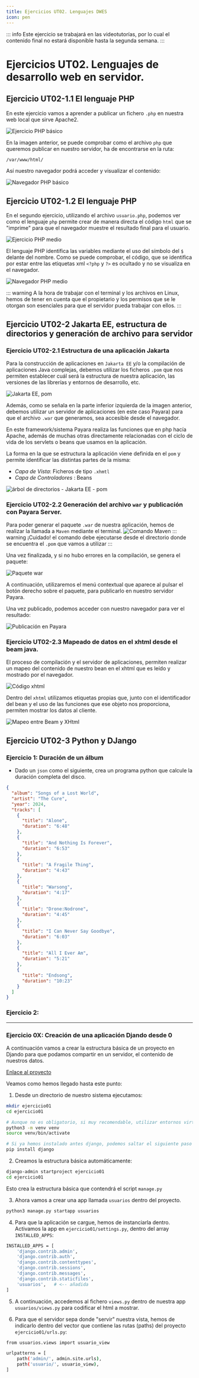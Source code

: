 ```yaml
---
title: Ejercicios UT02. Lenguajes DWES
icon: pen
---
```

::: info
Este ejercicio se trabajará en las videotutorías, por lo cual el contenido final no estará disponible hasta la segunda semana.
:::

# Ejercicios UT02. Lenguajes de desarrollo web en servidor.

## Ejercicio UT02-1.1 El lenguaje PHP

En este ejercicio vamos a aprender a publicar un fichero `.php` en nuestra web local que sirve Apache2.

![Ejercicio PHP básico](/images/dwes/ejercicios/hello-php.png)

En la imagen anterior, se puede comprobar como el archivo `php` que queremos publicar en nuestro servidor, ha de encontrarse en la ruta: 
```bash
/var/www/html/
```

Así nuestro navegador podrá acceder y visualizar el contenido:

![Navegador PHP básico](/images/dwes/ejercicios/hello-php-2.png)

## Ejercicio UT02-1.2 El lenguaje PHP

En el segundo ejercicio, utilizando el archivo `usuario.php`, podemos ver como el lenguaje `php` permite crear de manera directa el código `html` que se "imprime" para que el navegador muestre el resultado final para el usuario.

![Ejercicio PHP medio](/images/dwes/ejercicios/php-medio.png)

El lenguaje PHP identifica las variables mediante el uso del símbolo del `$` delante del nombre. Como se puede comprobar, el código, que se identifica por estar entre las etiquetas xml `<?php`  y `?>` es ocultado y no se visualiza en el navegador.

![Navegador PHP medio](/images/dwes/ejercicios/php-medio-2.png)

::: warning
A la hora de trabajar con el terminal y los archivos en Linux, hemos de tener en cuenta que el propietario y los permisos que se le otorgan son esenciales para que el servidor pueda trabajar con ellos. 
:::

## Ejercicio UT02-2 Jakarta EE, estructura de directorios y generación de archivo para servidor
### Ejercicio UT02-2.1 Estructura de una aplicación Jakarta
Para la construcción de aplicaciones en `Jakarta EE` y/o la compilación de aplicaciones Java complejas, debemos utilizar los ficheros `.pom` que nos permiten establecer cuál será la estructura de nuestra aplicación, las versiones de las librerías y entornos de desarrollo, etc. 

![Jakarta EE, pom](/images/dwes/ejercicios/jakartaEE-1.png)


Además, como se señala en la parte inferior izquierda de la imagen anterior, debemos utilizar un servidor de aplicaciones (en este caso Payara) para que el archivo `.war` que generamos, sea accesible desde el navegador.

En este framework/sistema Payara realiza las funciones que en php hacía Apache, además de muchas otras directamente relacionadas con el ciclo de vida de los servlets o beans que usamos en la aplicación.

La forma en la que se estructura la aplicación viene definida en el `pom` y permite identificar las distintas partes de la misma:
 * *Capa de Vista*: Ficheros de tipo `.xhmtl`
 * *Capa de Controladores* : Beans 
  
![árbol de directorios - Jakarta EE - pom](/images/dwes/ejercicios/jakartaEE-2.png)

### Ejercicio UT02-2.2 Generación del archivo `war` y publicación con Payara Server.

Para poder generar el paquete `.war` de nuestra aplicación, hemos de realizar la llamada a `Maven` mediante el terminal.
![Comando Maven](/images/dwes/ejercicios/jakartaEE-4.png)
::: warning ¡Cuidado! el comando debe ejecutarse desde el directorio donde se encuentra el `.pom` que vamos a utilizar
:::

Una vez finalizada, y si no hubo errores en la compilación, se genera el paquete:

![Paquete war](/images/dwes/ejercicios/jakartaEE-5.png)

A continuación, utilizaremos el menú contextual que aparece al pulsar el botón derecho sobre el paquete, para publicarlo en nuestro servidor Payara.

Una vez publicado, podemos acceder con nuestro navegador para ver el resultado:

![Publicación en Payara](/images/dwes/ejercicios/jakartaEE-6.png)

### Ejercicio UT02-2.3 Mapeado de datos en el xhtml desde el beam java.

El proceso de compilación y el servidor de aplicaciones, permiten realizar un mapeo del contenido de nuestro bean en el xhtml que es leído y mostrado por el navegador.

![Código xhtml](/images/dwes/ejercicios/jakartaEE-7.png)

Dentro del `xhtml` utilizamos etiquetas propias que, junto con el identificador del bean y el uso de las funciones que ese objeto nos proporciona, permiten mostrar los datos al cliente.

![Mapeo entre Beam y XHtml](/images/dwes/ejercicios/jakartaEE-8.png)


## Ejercicio UT02-3 Python y DJango

### Ejercicio 1: Duración de un álbum
 * Dado un `json` como el siguiente, crea un programa python que calcule la duración completa del disco.
  
```json
{
  "album": "Songs of a Lost World",
  "artist": "The Cure",
  "year": 2024,
  "tracks": [
    {
      "title": "Alone",
      "duration": "6:48"
    },
    {
      "title": "And Nothing Is Forever",
      "duration": "6:53"
    },
    {
      "title": "A Fragile Thing",
      "duration": "4:43"
    },
    {
      "title": "Warsong",
      "duration": "4:17"
    },
    {
      "title": "Drone:Nodrone",
      "duration": "4:45"
    },
    {
      "title": "I Can Never Say Goodbye",
      "duration": "6:03"
    },
    {
      "title": "All I Ever Am",
      "duration": "5:21"
    },
    {
      "title": "Endsong",
      "duration": "10:23"
    }
  ]
}
```


### Ejercicio 2: 





---
### Ejercicio 0X: Creación de una aplicación Djando desde 0

A continuación vamos a crear la estructura básica de un proyecto en Djando para que podamos compartir en un servidor, el contenido de nuestros datos.

[Enlace al proyecto](https://github.com/darioaxel/DWES-Ejercicios-2025-2026/blob/main/dwes-UT02/03-django/ejercicio01)

Veamos como hemos llegado hasta este punto:

1. Desde un directorio de nuestro sistema ejecutamos:
```bash
mkdir ejercicio01
cd ejercicio01

# Aunque no es obligatorio, si muy recomendable, utilizar entornos virtuales
python3 -m venv venv
source venv/bin/activate

# Si ya hemos instalado antes django, podemos saltar el siguiente paso
pip install django
```

2. Creamos la estructura básica automáticamente:

```bash
django-admin startproject ejercicio01
cd ejercicio01
```
Esto crea la estructura básica que contendrá el script `manage.py`

3. Ahora vamos a crear una app llamada `usuarios` dentro del proyecto.

```bash
python3 manage.py startapp usuarios
```

4. Para que la aplicación se cargue, hemos de instanciarla dentro. Activamos la app en `ejercicio01/settings.py`, dentro del array `INSTALLED_APPS`:

```bash
INSTALLED_APPS = [
    'django.contrib.admin',
    'django.contrib.auth',
    'django.contrib.contenttypes',
    'django.contrib.sessions',
    'django.contrib.messages',
    'django.contrib.staticfiles',
    'usuarios',   # <-- añadida
]
```
5. A continuación, accedemos al fichero `views.py` dentro de nuestra app `usuarios/views.py` para codificar el html a mostrar.

6. Para que el servidor sepa donde "servir" nuestra vista, hemos de indicarlo dentro del vector que contiene las rutas (paths) del proyecto `ejercicio01/urls.py`:

```bash
from usuarios.views import usuario_view

urlpatterns = [
    path('admin/', admin.site.urls),
    path('usuario/', usuario_view),
]
```